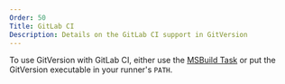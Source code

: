```yaml
---
Order: 50
Title: GitLab CI
Description: Details on the GitLab CI support in GitVersion
---
```


To use GitVersion with GitLab CI, either use the [MSBuild Task](../../usage/msbuild-task)
or put the GitVersion executable in your runner's `PATH`.
